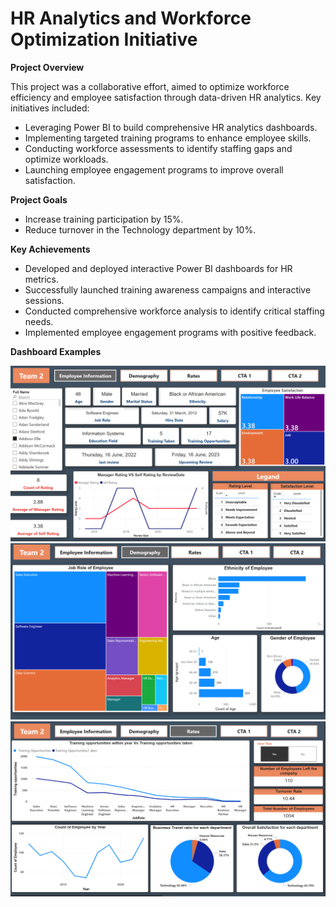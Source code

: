 # HR Analytics and Workforce Optimization Initiative

**Project Overview**

This project was a collaborative effort, aimed to optimize workforce efficiency and employee satisfaction through data-driven HR analytics. Key initiatives included:

* Leveraging Power BI to build comprehensive HR analytics dashboards.
* Implementing targeted training programs to enhance employee skills.
* Conducting workforce assessments to identify staffing gaps and optimize workloads.
* Launching employee engagement programs to improve overall satisfaction.

**Project Goals**

* Increase training participation by 15%.
* Reduce turnover in the Technology department by 10%.

**Key Achievements**

* Developed and deployed interactive Power BI dashboards for HR metrics.
* Successfully launched training awareness campaigns and interactive sessions.
* Conducted comprehensive workforce analysis to identify critical staffing needs.
* Implemented employee engagement programs with positive feedback.

**Dashboard Examples**

![image alt](https://github.com/Khadiga-Hisham/HR-Analytics-Dashboard/blob/main/Employee%20Information.png?raw=true)
![image alt](https://github.com/Khadiga-Hisham/HR-Analytics-Dashboard/blob/main/Demography.png?raw=true)
![image alt](https://github.com/Khadiga-Hisham/HR-Analytics-Dashboard/blob/main/Rates.png?raw=true)


